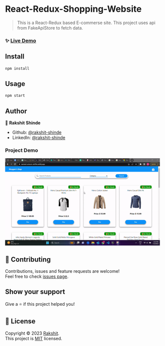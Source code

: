# React-Redux-Shopping-Website

> This is a React-Redux based E-commerse site.
> This project uses api from FakeApiStore to fetch data.

### ✨ [Live Demo](https://earnest-unicorn-afcf9e.netlify.app/)

## Install

```sh
npm install
```

## Usage

```sh
npm start
```

## Author

👤 **Rakshit Shinde**

* Github: [@rakshit-shinde](https://github.com/Rakshit4045)
* LinkedIn: [@rakshit-shinde](https://www.linkedin.com/in/rakshit-shinde-4744961a4/)
  
### Project Demo
![Project Demo](public/project-demo-gif.gif)


## 🤝 Contributing

Contributions, issues and feature requests are welcome!<br />Feel free to check [issues page](https://github.com/Rakshit4045/React-Redux-Shopping-Website/issues). 

## Show your support

Give a ⭐️ if this project helped you!

## 📝 License

Copyright © 2023 [Rakshit](https://github.com/Rakshit4045).<br />
This project is [MIT](https://github.com/Rakshit4045/React-Redux-Shopping-Website/blob/main/LICENSE) licensed.
